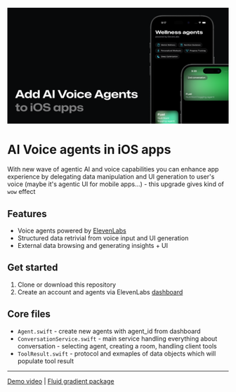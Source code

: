 ![Banner](https://github.com/mireabot/ElevenLabsiOSAgents/blob/main/AI%20voice%20agents%20cover.png)
# AI Voice agents in iOS apps
With new wave of agentic AI and voice capabilities you can enhance app experience by delegating data manipulation and UI generation to user's voice (maybe it's agentic UI for mobile apps...) - this upgrade gives kind of `wow` effect
## Features
- Voice agents powered by [ElevenLabs](https://elevenlabs.io/)
- Structured data retrivial from voice input and UI generation
- External data browsing and generating insights + UI
## Get started
1. Clone or download this repository
2. Create an account and agents via ElevenLabs [dashboard](https://elevenlabs.io/app/agents)
## Core files
- `Agent.swift` - create new agents with agent_id from dashboard
- `ConversationService.swift` - main service handling everything about conversation - selecting agent, creating a room, handling client tools
- `ToolResult.swift` - protocol and exmaples of data objects which will populate tool result

---
[Demo video](https://youtu.be/xEtDY_ip300) | [Fluid gradient package](https://youtu.be/xEtDY_ip300)

